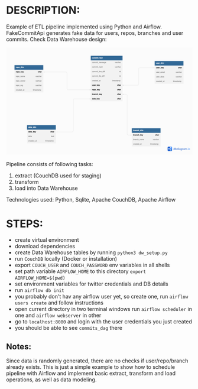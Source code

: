 # DESCRIPTION:
Example of ETL pipeline implemented using Python and Airflow. FakeCommitApi generates
fake data for users, repos, branches and user commits. Check Data Warehouse design:

<img src="https://github.com/AleX77NP/User-commits-Data-Warehouse/raw/main/images/DW_Schema.png">

Pipeline consists of following tasks:

1. extract (CouchDB used for staging)
2. transform
3. load into Data Warehouse

Technologies used: Python, Sqlite, Apache CouchDB, Apache Airflow
# STEPS:
- create virtual environment 
- download dependencies
- create Data Warehouse tables by running `python3 dw_setup.py`
- run `CouchDB` locally (Docker or installation)
- export `COUCH_USER` and `COUCH_PASSWORD` env variables in all shells 
- set path variable `AIRFLOW_HOME` to this directory `export AIRFLOW_HOME=$(pwd)`
- set environment variables for twitter credentials and DB details
- run `airflow db init`
- you probably don't hav any airflow user yet, so create one, run `airflow users create` and follow instructions
- open current directory in two terminal windows run `airflow scheduler` in one and `airflow webserver` in other
- go to `localhost:8080` and login with the user credentials you just created
- you should be able to see `commits_dag` there

## Notes:
Since data is randomly generated, there are no checks if user/repo/branch already exists.
This is just a simple example to show how to schedule pipeline with Airflow and implement basic 
extract, transform and load operations, as well as data modeling.